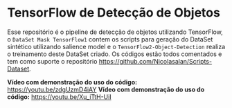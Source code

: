 # TensorFlow de Detecção de Objetos

Esse repositório é o pipeline de detecção de objetos utilizando TensorFlow, o `DataSet Mask TensorFlow1` contem os scripts para geração do DataSet sintético utilizando salience model e o `TensorFlow2-Object-Detection` realiza o treinamento deste DataSet criado.
Os códigos estão todos comentados e tem como suporte o repositório https://github.com/Nicolasalan/Scripts-Dataset.

**Vídeo com demonstração do uso do código:** https://youtu.be/zdgUzmD4iAY
**Vídeo com demonstração do uso do código:** https://youtu.be/Xu_iTtH-UiI
